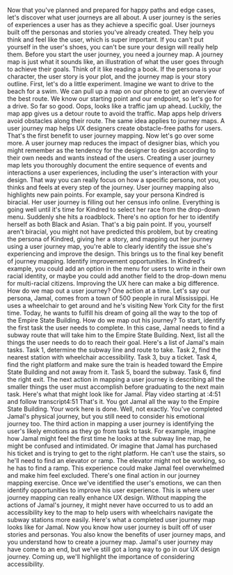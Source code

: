 Now that you've planned and prepared for happy paths and edge cases, let's discover what user journeys are all about. A user journey is the series of experiences a user has as they achieve a specific goal. User journeys built off the personas and stories you've already created. They help you think and feel like the user, which is super important. If you can't put yourself in the user's shoes, you can't be sure your design will really help them. Before you start the user journey, you need a journey map. A journey map is just what it sounds like, an illustration of what the user goes through to achieve their goals. Think of it like reading a book. If the persona is your character, the user story is your plot, and the journey map is your story outline. First, let's do a little experiment. Imagine we want to drive to the beach for a swim. We can pull up a map on our phone to get an overview of the best route. We know our starting point and our endpoint, so let's go for a drive. So far so good. Oops, looks like a traffic jam up ahead. Luckily, the map app gives us a detour route to avoid the traffic. Map apps help drivers avoid obstacles along their route. The same idea applies to journey maps. A user journey map helps UX designers create obstacle-free paths for users. That's the first benefit to user journey mapping. Now let's go over some more. A user journey map reduces the impact of designer bias, which you might remember as the tendency for the designer to design according to their own needs and wants instead of the users. Creating a user journey map lets you thoroughly document the entire sequence of events and interactions a user experiences, including the user's interaction with your design. That way you can really focus on how a specific persona, not you, thinks and feels at every step of the journey. User journey mapping also highlights new pain points. For example, say your persona Kindred is biracial. Her user journey is filling out her census info online. Everything is going well until it's time for Kindred to select her race from the drop-down menu. Suddenly she hits a roadblock. There's no option for her to identify herself as both Black and Asian. That's a big pain point. If you, yourself aren't biracial, you might not have predicted this problem, but by creating the persona of Kindred, giving her a story, and mapping out her journey using a user journey map, you're able to clearly identify the issue she's experiencing and improve the design. This brings us to the final key benefit of journey mapping. Identify improvement opportunities. In Kindred's example, you could add an option in the menu for users to write in their own racial identity, or maybe you could add another field to the drop-down menu for multi-racial citizens. Improving the UX here can make a big difference. How do we map out a user journey? One action at a time. Let's say our persona, Jamal, comes from a town of 500 people in rural Mississippi. He uses a wheelchair to get around and he's visiting New York City for the first time. Today, he wants to fulfill his dream of going all the way to the top of the Empire State Building. How do we map out his journey? To start, identify the first task the user needs to complete. In this case, Jamal needs to find a subway route that will take him to the Empire State Building. Next, list all the things the user needs to do to reach their goal. Here's a list of Jamal's main tasks. Task 1, determine the subway line and route to take. Task 2, find the nearest station with wheelchair accessibility. Task 3, buy a ticket. Task 4, find the right platform and make sure the train is headed toward the Empire State Building and not away from it. Task 5, board the subway. Task 6, find the right exit. The next action in mapping a user journey is describing all the smaller things the user must accomplish before graduating to the next main task. Here's what that might look like for Jamal.
Play video starting at :4:51 and follow transcript4:51
That's it. You got Jamal all the way to the Empire State Building. Your work here is done. Well, not exactly. You've completed Jamal's physical journey, but you still need to consider his emotional journey too. The third action in mapping a user journey is identifying the user's likely emotions as they go from task to task. For example, imagine how Jamal might feel the first time he looks at the subway line map, he might be confused and intimidated. Or imagine that Jamal has purchased his ticket and is trying to get to the right platform. He can't use the stairs, so he'll need to find an elevator or ramp. The elevator might not be working, so he has to find a ramp. This experience could make Jamal feel overwhelmed and make him feel excluded. There's one final action in our journey mapping exercise. Once we've identified the user's emotions, we can then identify opportunities to improve his user experience. This is where user journey mapping can really enhance UX design. Without mapping the actions of Jamal's journey, it might never have occurred to us to add an accessibility key to the map to help users with wheelchairs navigate the subway stations more easily. Here's what a completed user journey map looks like for Jamal. Now you know how user journey is built off of user stories and personas. You also know the benefits of user journey maps, and you understand how to create a journey map. Jamal's user journey may have come to an end, but we've still got a long way to go in our UX design journey. Coming up, we'll highlight the importance of considering accessibility.